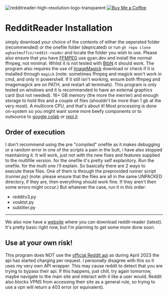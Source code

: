 ![redditreader-high-resolution-logo-transparent](https://github.com/aghastmuffin/reddit-reader/assets/78246775/683588d8-9ca2-4c71-9c26-13a005a0a6d7)
[![Buy Me a Coffee](https://studio.buymeacoffee.com/assets/img/qr-logo.svg)](https://www.buymeacoffee.com/aghastmuffin)
# RedditReader Installation
simply download your choice of the contents of either the seperated folder (recommended) or the onefile folder (depricated) or run `gh repo clone aghastmuffin/reddit-reader` and locate the folder you wish to use. Please also ensure that you have [FFMPEG](https://www.gyan.dev/ffmpeg/builds/) use gyan.dev and install the normal ffmpeg, not minimal. Whilst it is not tested with [BtbN](https://github.com/BtbN/FFmpeg-Builds) it should work. The program also requires the use of [ImageMagick](https://imagemagick.org/script/download.php) download or check if it is installed through `magick` (note: sometimes ffmpeg and magick won't work in cmd, and only in powershell. If it still isn't working, ensure both ffmpeg and imagemagick are on PATH, and restart all terminals). This program is only tested on windows and it is recommended to have an external graphics card (but not needed). 16+ GB memory (the more the merrier) and enough storage to hold this and a couple of files (shouldn't be more than 1 gb at the very most). A multicore CPU, and that's about it! Most processing is done on-system so you might want some more beefy components or to outsource to [google colab](https://colab.research.google.com/) or [repl.it](https://repl.it")

Order of execution
---
I don't recommend using the pre "compiled" onefile as it makes debugging or a random error in one of the scripts a pain in the butt, i have also stopped maintaining it. It will work, just not with the new fixes and features supplied to the multifile version.
for the onefile it's pretty self explanitory. Run the onefile.
for the multi one i'll explain. So basically there are 2 ways to execute these files. One of them is through the preprovided runner script (runner.py) (note: please ensure that the files are all in the same UNPACKED directory, if they are, then everything should work fine. If they aren't then some errors might occur.)
But whatever the case, run it in this order:
 - redditv3.py
 - vosktst.py
 - subtitler.py
---
We also now have a [website](https://aghastmuffin.github.io/reddit-reader/) where you can download reddit-reader (latest). It's pretty basic right now, but I'm planning to get some more done soon.

Use at your own risk!
---
This program does NOT use the [official Reddit api](https://www.reddit.com/dev/api/) as during April 2023 the api has started charging per request. I personally disagree with this so it uses my very own API wrapper. This may cause reddit to detect that you are trying to bypass their api. If this happens, just chill, try again tomorrow, maybe navigate to the main site and interact with it like a user would. Reddit also blocks VPNS from accessing their site as a general rule, so trying to use a vpn will return a 403 error (or equivalent).
